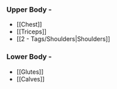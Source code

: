 
### Upper Body - 
- [[Chest]]
- [[Triceps]]
- [[2 - Tags/Shoulders|Shoulders]]






### Lower Body - 

-  [[Glutes]]
-  [[Calves]]